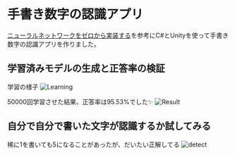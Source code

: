 # 手書き数字の認識アプリ
[ニューラルネットワークをゼロから実装する](https://bizboard.nikkeibp.co.jp/kijiken/summary/20180724/NSW0259H_4124854a.html)を参考にC#とUnityを使って手書き数字の認識アプリを作りました。

## 学習済みモデルの生成と正答率の検証
学習の様子
![Learning](https://user-images.githubusercontent.com/67674781/226420976-4d690233-0bef-4a62-a8fd-9abfb3074bde.gif)

50000回学習させた結果、正答率は95.53%でした✨
![Result](https://user-images.githubusercontent.com/67674781/226421764-f3f9401d-3462-4843-8c21-66fddb806f13.png)

## 自分で自分で書いた文字が認識するか試してみる
稀に1を書いても5になることがあったが、だいたい正解してる
![detect](https://user-images.githubusercontent.com/67674781/226564686-c39ed954-02a7-44c6-a517-80529d5e5fa8.gif)

